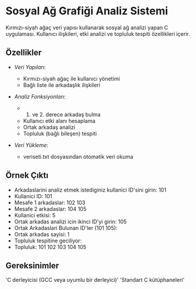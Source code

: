 # Sosyal Ağ Grafiği Analiz Sistemi

Kırmızı-siyah ağaç veri yapısı kullanarak sosyal ağ analizi yapan C uygulaması. Kullanıcı ilişkileri, etki analizi ve topluluk tespiti özellikleri içerir.

## Özellikler
- *Veri Yapıları*:
  - Kırmızı-siyah ağaç ile kullanıcı yönetimi
  - Bağlı liste ile arkadaşlık ilişkileri

- *Analiz Fonksiyonları*:
  - 1. ve 2. derece arkadaş bulma
  - Kullanıcı etki alanı hesaplama
  - Ortak arkadaş analizi
  - Topluluk (bağlı bileşen) tespiti

- *Veri Yükleme*:
  - veriseti.txt dosyasından otomatik veri okuma
## Örnek Çıktı

- Arkadaslarini analiz etmek istediginiz kullanici ID'sini girin: 101
- Kullanici ID: 101
- Mesafe 1 arkadaslar: 102 103
- Mesafe 2 arkadaslar: 104 105
- Kullanici etkisi: 5
- Ortak arkadas analizi icin ikinci ID'yi girin: 105
- Ortak Arkadaslari Bulunan ID'ler (101 105):
- Ortak arkadas sayisi: 1
- Topluluk tespitine geciliyor:
- Topluluk: 101 102 103 104 105

## Gereksinimler
'C derleyicisi (GCC veya uyumlu bir derleyici)'
'Standart C kütüphaneleri'
